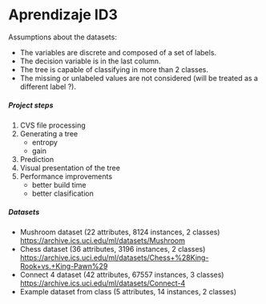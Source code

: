 # Aprendizaje ID3

Assumptions about the datasets:
- The variables are discrete and composed of a set of labels.
- The decision variable is in the last column.
- The tree is capable of classifying in more than 2 classes.
- The missing or unlabeled values are not considered (will be treated as a different label ?).

##### Project steps

1. CVS file processing
2. Generating a tree
    - entropy
    - gain
3. Prediction
4. Visual presentation of the tree
5. Performance improvements
    - better build time
    - better clasification

##### Datasets
- Mushroom dataset (22 attributes, 8124 instances, 2 classes) https://archive.ics.uci.edu/ml/datasets/Mushroom
- Chess dataset (36 attributes, 3196 instances, 2 classes) https://archive.ics.uci.edu/ml/datasets/Chess+%28King-Rook+vs.+King-Pawn%29
- Connect 4 dataset (42 attributes, 67557 instances, 3 classes) https://archive.ics.uci.edu/ml/datasets/Connect-4
- Example dataset from class (5 attributes, 14 instances, 2 classes)